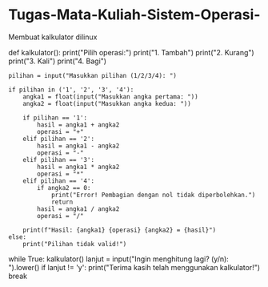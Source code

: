 # Tugas-Mata-Kuliah-Sistem-Operasi-
Membuat kalkulator dilinux

def kalkulator():
    print("Pilih operasi:")
    print("1. Tambah")
    print("2. Kurang")
    print("3. Kali")
    print("4. Bagi")

    pilihan = input("Masukkan pilihan (1/2/3/4): ")

    if pilihan in ('1', '2', '3', '4'):
        angka1 = float(input("Masukkan angka pertama: "))
        angka2 = float(input("Masukkan angka kedua: "))

        if pilihan == '1':
            hasil = angka1 + angka2
            operasi = "+"
        elif pilihan == '2':
            hasil = angka1 - angka2
            operasi = "-"
        elif pilihan == '3':
            hasil = angka1 * angka2
            operasi = "*"
        elif pilihan == '4':
            if angka2 == 0:
                print("Error! Pembagian dengan nol tidak diperbolehkan.")
                return
            hasil = angka1 / angka2
            operasi = "/"

        print(f"Hasil: {angka1} {operasi} {angka2} = {hasil}")
    else:
        print("Pilihan tidak valid!")

while True:
    kalkulator()
    lanjut = input("Ingin menghitung lagi? (y/n): ").lower()
    if lanjut != 'y':
        print("Terima kasih telah menggunakan kalkulator!")
        break

        
